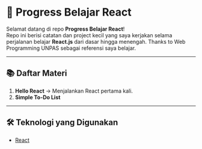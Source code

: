 # 🚀 Progress Belajar React

Selamat datang di repo **Progress Belajar React**!  
Repo ini berisi catatan dan project kecil yang saya kerjakan selama perjalanan belajar **React.js** dari dasar hingga menengah. Thanks to Web Programming UNPAS sebagai referensi saya belajar.

---

## 📚 Daftar Materi
1. **Hello React** → Menjalankan React pertama kali.
2. **Simple To-Do List**

---

## 🛠️ Teknologi yang Digunakan
- [React](https://react.dev/)
